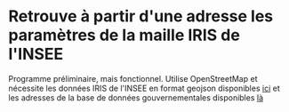 # Retrouve à partir d'une adresse les paramètres de la maille IRIS de l'INSEE

Programme préliminaire, mais fonctionnel. Utilise OpenStreetMap et nécessite 
les données IRIS de l'INSEE en format geojson disponibles
[ici](https://data.opendatasoft.com/explore/dataset/iris@datailedefrance/export/)
et les adresses de la base de données gouvernementales disponibles
[là](https://adresse.data.gouv.fr/data/ban/adresses/latest/csv/adresses-france.csv.gz)

